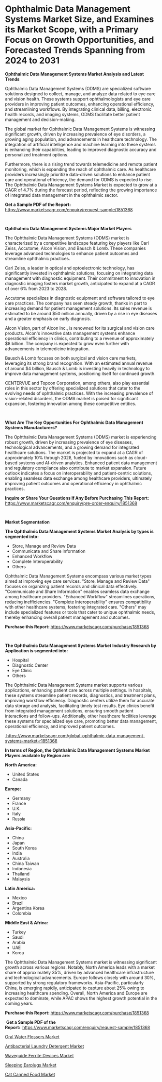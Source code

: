 <p><h1>Ophthalmic Data Management Systems Market Size, and Examines its Market Scope, with a Primary Focus on Growth Opportunities, and Forecasted Trends Spanning from 2024 to 2031</h1></p><p><strong>Ophthalmic Data Management Systems Market Analysis and Latest Trends</strong></p>
<p><p>Ophthalmic Data Management Systems (ODMS) are specialized software solutions designed to collect, manage, and analyze data related to eye care and vision health. These systems support ophthalmologists and eye care providers in improving patient outcomes, enhancing operational efficiency, and streamlining workflows. By integrating clinical data, billing, electronic health records, and imaging systems, ODMS facilitate better patient management and decision-making.</p><p>The global market for Ophthalmic Data Management Systems is witnessing significant growth, driven by increasing prevalence of eye disorders, a growing aging population, and advancements in healthcare technology. The integration of artificial intelligence and machine learning into these systems is enhancing their capabilities, leading to improved diagnostic accuracy and personalized treatment options.</p><p>Furthermore, there is a rising trend towards telemedicine and remote patient monitoring, which is expanding the reach of ophthalmic care. As healthcare providers increasingly prioritize data-driven solutions to enhance patient care and operational efficiency, the demand for ODMS is expected to rise. The Ophthalmic Data Management Systems Market is expected to grow at a CAGR of 4.7% during the forecast period, reflecting the growing importance of integrated data management in the ophthalmic sector.</p></p>
<p><strong>Get a Sample PDF of the Report:&nbsp;</strong> <a href="https://www.marketscagr.com/enquiry/request-sample/1851368?utm_campaign=1564&utm_medium=2&utm_source=Github&utm_content=ia&utm_term=18102024&utm_id=ophthalmic-data-management-systems">https://www.marketscagr.com/enquiry/request-sample/1851368</a></p>
<p>&nbsp;</p>
<p><strong>Ophthalmic Data Management Systems Major Market Players</strong></p>
<p><p>The Ophthalmic Data Management Systems (ODMS) market is characterized by a competitive landscape featuring key players like Carl Zeiss, Accutome, Alcon Vision, and Bausch & Lomb. These companies leverage advanced technologies to enhance patient outcomes and streamline ophthalmic practices.</p><p>Carl Zeiss, a leader in optical and optoelectronic technology, has significantly invested in ophthalmic solutions, focusing on integrating data management with diagnostic equipment. Their commitment to innovation in diagnostic imaging fosters market growth, anticipated to expand at a CAGR of over 6% from 2023 to 2028.</p><p>Accutome specializes in diagnostic equipment and software tailored to eye care practices. The company has seen steady growth, thanks in part to increasing demand for patient management solutions. Its sales revenue is estimated to be around $50 million annually, driven by a rise in eye diseases and a greater emphasis on early diagnosis.</p><p>Alcon Vision, part of Alcon Inc., is renowned for its surgical and vision care products. Alcon's innovative data management systems enhance operational efficiency in clinics, contributing to a revenue of approximately $8 billion. The company is expected to grow even further with advancements in telemedicine integration.</p><p>Bausch & Lomb focuses on both surgical and vision care markets, leveraging its strong brand recognition. With an estimated annual revenue of around $4 billion, Bausch & Lomb is investing heavily in technology to improve data management systems, positioning itself for continued growth.</p><p>CENTERVUE and Topcon Corporation, among others, also play essential roles in this sector by offering specialized solutions that cater to the evolving needs of ophthalmic practices. With the increasing prevalence of vision-related disorders, the ODMS market is poised for significant expansion, fostering innovation among these competitive entities.</p></p>
<p>&nbsp;</p>
<p><strong>What Are The Key Opportunities For Ophthalmic Data Management Systems Manufacturers?</strong></p>
<p><p>The Ophthalmic Data Management Systems (ODMS) market is experiencing robust growth, driven by increasing prevalence of eye diseases, technological advancements, and a growing demand for integrated healthcare solutions. The market is projected to expand at a CAGR of approximately 10% through 2028, fueled by innovations such as cloud-based systems and AI-driven analytics. Enhanced patient data management and regulatory compliance also contribute to market expansion. Future outlook indicates a focus on interoperability and patient-centric solutions, enabling seamless data exchange among healthcare providers, ultimately improving patient outcomes and operational efficiency in ophthalmic practices.</p></p>
<p><strong>Inquire or Share Your Questions If Any Before Purchasing This Report:</strong> <a href="https://www.marketscagr.com/enquiry/pre-order-enquiry/1851368?utm_campaign=1564&utm_medium=2&utm_source=Github&utm_content=ia&utm_term=18102024&utm_id=ophthalmic-data-management-systems">https://www.marketscagr.com/enquiry/pre-order-enquiry/1851368</a></p>
<p>&nbsp;</p>
<p><strong>Market Segmentation</strong></p>
<p><strong>The Ophthalmic Data Management Systems Market Analysis by types is segmented into:</strong></p>
<p><ul><li>Store, Manage and Review Data</li><li>Communicate and Share Information</li><li>Enhanced Workflow</li><li>Complete Interoperability</li><li>Others</li></ul></p>
<p><p>Ophthalmic Data Management Systems encompass various market types aimed at improving eye care services. "Store, Manage and Review Data" focuses on organizing patient records and clinical data effectively. "Communicate and Share Information" enables seamless data exchange among healthcare providers. "Enhanced Workflow" streamlines operations, reducing inefficiencies. "Complete Interoperability" ensures compatibility with other healthcare systems, fostering integrated care. "Others" may include specialized features or tools that cater to unique ophthalmic needs, thereby enhancing overall patient management and outcomes.</p></p>
<p><strong>Purchase this Report:&nbsp;</strong><a href="https://www.marketscagr.com/purchase/1851368?utm_campaign=1564&utm_medium=2&utm_source=Github&utm_content=ia&utm_term=18102024&utm_id=ophthalmic-data-management-systems">https://www.marketscagr.com/purchase/1851368</a></p>
<p>&nbsp;</p>
<p><strong>The Ophthalmic Data Management Systems Market Industry Research by Application is segmented into:</strong></p>
<p><ul><li>Hospital</li><li>Diagnostic Center</li><li>Eye Clinic</li><li>Others</li></ul></p>
<p><p>The Ophthalmic Data Management Systems market supports various applications, enhancing patient care across multiple settings. In hospitals, these systems streamline patient records, diagnostics, and treatment plans, improving workflow efficiency. Diagnostic centers utilize them for accurate data storage and analysis, facilitating timely test results. Eye clinics benefit from integrated management solutions, ensuring smooth patient interactions and follow-ups. Additionally, other healthcare facilities leverage these systems for specialized eye care, promoting better data management, operational efficiency, and improved patient outcomes.</p></p>
<p><a href="https://www.marketscagr.com/global-ophthalmic-data-management-systems-market-r1851368?utm_campaign=1564&utm_medium=2&utm_source=Github&utm_content=ia&utm_term=18102024&utm_id=ophthalmic-data-management-systems">&nbsp;https://www.marketscagr.com/global-ophthalmic-data-management-systems-market-r1851368</a></p>
<p><strong>In terms of Region, the Ophthalmic Data Management Systems Market Players available by Region are:</strong></p>
<p>
    <p> <strong> North America: </strong>
        <ul>
            <li>United States</li>
            <li>Canada</li>
        </ul>
        </p> 
    <p> <strong> Europe: </strong>
        <ul>
            <li>Germany</li>
            <li>France</li>
            <li>U.K.</li>
            <li>Italy</li>
            <li>Russia</li>
        </ul>
        </p> 
    <p> <strong> Asia-Pacific: </strong>
        <ul>
            <li>China</li>
            <li>Japan</li>
            <li>South Korea</li>
            <li>India</li>
            <li>Australia</li>
            <li>China Taiwan</li>
            <li>Indonesia</li>
            <li>Thailand</li>
            <li>Malaysia</li>
        </ul>
        </p> 
    <p> <strong> Latin America: </strong>
        <ul>
            <li>Mexico</li>
            <li>Brazil</li>
            <li>Argentina Korea</li>
            <li>Colombia</li>
        </ul>
        </p> 
    <p> <strong> Middle East & Africa: </strong>
        <ul>
            <li>Turkey</li>
            <li>Saudi</li>
            <li>Arabia</li>
            <li>UAE</li>
            <li>Korea</li>
        </ul>
    </p>
    </p>
<p><p>The Ophthalmic Data Management Systems market is witnessing significant growth across various regions. Notably, North America leads with a market share of approximately 35%, driven by advanced healthcare infrastructure and technological advancements. Europe follows closely with around 30%, supported by strong regulatory frameworks. Asia-Pacific, particularly China, is emerging rapidly, anticipated to capture about 25% owing to increasing healthcare spending. Overall, North America and Europe are expected to dominate, while APAC shows the highest growth potential in the coming years.</p></p>
<p><strong>Purchase this Report: </strong><a href="https://www.marketscagr.com/purchase/1851368?utm_campaign=1564&utm_medium=2&utm_source=Github&utm_content=ia&utm_term=18102024&utm_id=ophthalmic-data-management-systems">https://www.marketscagr.com/purchase/1851368</a></p>
<p>&nbsp;<strong>Get a Sample PDF of the Report:&nbsp;&nbsp;</strong><a href="https://www.marketscagr.com/enquiry/request-sample/1851368?utm_campaign=1564&utm_medium=2&utm_source=Github&utm_content=ia&utm_term=18102024&utm_id=ophthalmic-data-management-systems">https://www.marketscagr.com/enquiry/request-sample/1851368</a></p>
<p><strong></strong></p>
<p><p><a href="https://www.linkedin.com/pulse/oral-water-flossers-market-trends-focusing-insight-6wfwe?utm_campaign=1564&utm_medium=2&utm_source=Github&utm_content=ia&utm_term=18102024&utm_id=ophthalmic-data-management-systems">Oral Water Flossers Market</a></p><p><a href="https://www.linkedin.com/pulse/mapping-antibacterial-laundry-detergent-market-trends-challenges-igwze?utm_campaign=1564&utm_medium=2&utm_source=Github&utm_content=ia&utm_term=18102024&utm_id=ophthalmic-data-management-systems">Antibacterial Laundry Detergent Market</a></p><p><a href="https://github.com/abbislposival/Market-Research-Report-List-1/blob/main/waveguide-ferrite-devices-market.md?utm_campaign=1564&utm_medium=2&utm_source=Github&utm_content=ia&utm_term=18102024&utm_id=ophthalmic-data-management-systems">Waveguide Ferrite Devices Market</a></p><p><a href="https://www.linkedin.com/pulse/mapping-sleeping-earplugs-market-trends-challenges-breakthroughs-xxhqe?utm_campaign=1564&utm_medium=2&utm_source=Github&utm_content=ia&utm_term=18102024&utm_id=ophthalmic-data-management-systems">Sleeping Earplugs Market</a></p><p><a href="https://www.linkedin.com/pulse/cat-canned-food-market-outlook-share-analysis-growth-trends-sp86e?utm_campaign=1564&utm_medium=2&utm_source=Github&utm_content=ia&utm_term=18102024&utm_id=ophthalmic-data-management-systems">Cat Canned Food Market</a></p></p>